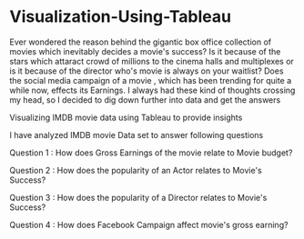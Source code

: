 # Visualization-Using-Tableau

Ever wondered the reason behind the gigantic box office collection of movies which inevitably decides a movie's success? Is it because of the stars which attaract crowd of millions to the cinema halls and multiplexes or is it because of the director who's movie is always on your waitlist? Does the social media campaign of a movie , which has been trending for quite a while now, effects its Earnings. I always had these kind of thoughts crossing my head, so I decided to dig down further into data and get the answers


Visualizing IMDB movie data using Tableau to provide insights

I have analyzed IMDB movie Data set to answer following questions

Question 1 : How does Gross Earnings of the movie relate to Movie budget?

Question 2 : How does the popularity of an Actor relates to Movie's Success?

Question 3 : How does the popularity of a Director relates to Movie's Success?

Question 4 : How does Facebook Campaign affect movie's gross earning?
